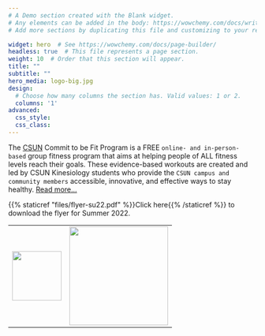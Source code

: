 ```yaml
---
# A Demo section created with the Blank widget.
# Any elements can be added in the body: https://wowchemy.com/docs/writing-markdown-latex/
# Add more sections by duplicating this file and customizing to your requirements.

widget: hero  # See https://wowchemy.com/docs/page-builder/
headless: true  # This file represents a page section.
weight: 10  # Order that this section will appear.
title: ""
subtitle: ""
hero_media: logo-big.jpg
design:
  # Choose how many columns the section has. Valid values: 1 or 2.
  columns: '1'
advanced:
  css_style:
  css_class:
---
```


The [CSUN](https://csun.edu) Commit to be Fit Program is a FREE `online- and in-person-based` group fitness program that aims at helping people of ALL fitness levels reach their goals. These evidence-based workouts are created and led by CSUN Kinesiology students who provide the `CSUN campus and community members` accessible, innovative, and effective ways to stay healthy. [Read more...](../about)

{{% staticref "files/flyer-su22.pdf" %}}Click here{{% /staticref %}} to download the flyer for Summer 2022.

|                                                                                |                                                                                      |
|:------------------------------------------------------------------------------:|:------------------------------------------------------------------------------------:|
| [<img src="/media/hwb-logo.png" width="100"/>](https://www.csun.edu/wellbeing) | [<img src="/media/Seal-CSUN-Horizontal-186.png" width="200"/>](https://www.csun.edu) |
